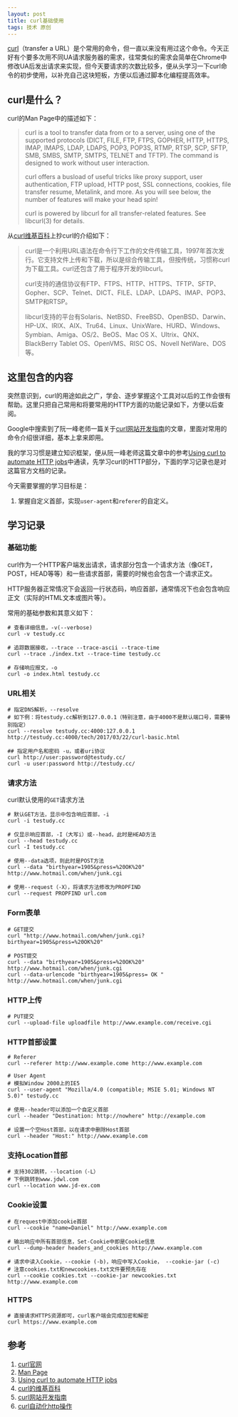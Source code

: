 ```yaml
---
layout: post
title: curl基础使用
tags: 技术 原创
---
```


[curl](https://curl.haxx.se/)（transfer a URL）是个常用的命令，但一直以来没有用过这个命令。今天正好有个要多次用不同UA请求服务器的需求，往常类似的需求会简单在Chrome中修改UA后发出请求来实现，但今天要请求的次数比较多，便从头学习一下curl命令的初步使用，以补充自己这块短板，方便以后通过脚本化编程提高效率。

## curl是什么？

curl的Man Page中的描述如下：

> curl is a tool to transfer data from or to a server, using one of the supported protocols (DICT, FILE, FTP, FTPS, GOPHER, HTTP, HTTPS, IMAP, IMAPS, LDAP, LDAPS, POP3, POP3S, RTMP, RTSP, SCP, SFTP, SMB, SMBS, SMTP, SMTPS, TELNET and TFTP). The command is designed to work without user interaction.
>
> curl offers a busload of useful tricks like proxy support, user authentication, FTP upload, HTTP post, SSL connections, cookies, file transfer resume, Metalink, and more. As you will see below, the number of features will make your head spin!
>
> curl is powered by libcurl for all transfer-related features. See libcurl(3) for details.

从[curl维基百科](https://zh.wikipedia.org/wiki/CURL)上抄curl的介绍如下：

> curl是一个利用URL语法在命令行下工作的文件传输工具，1997年首次发行。它支持文件上传和下载，所以是综合传输工具，但按传统，习惯称curl为下载工具。curl还包含了用于程序开发的libcurl。
>
> curl支持的通信协议有FTP、FTPS、HTTP、HTTPS、TFTP、SFTP、Gopher、SCP、Telnet、DICT、FILE、LDAP、LDAPS、IMAP、POP3、SMTP和RTSP。
>
> libcurl支持的平台有Solaris、NetBSD、FreeBSD、OpenBSD、Darwin、HP-UX、IRIX、AIX、Tru64、Linux、UnixWare、HURD、Windows、Symbian、Amiga、OS/2、BeOS、Mac OS X、Ultrix、QNX、BlackBerry Tablet OS、OpenVMS、RISC OS、Novell NetWare、DOS等。

## 这里包含的内容

突然意识到，curl的用途如此之广，学会、逐步掌握这个工具对以后的工作会很有帮助。这里只把自己常用和将要常用的HTTP方面的功能记录如下，方便以后查阅。

Google中搜索到了阮一峰老师一篇关于[curl网站开发指南](http://www.ruanyifeng.com/blog/2011/09/curl.html)的文章，里面对常用的命令介绍很详细，基本上拿来即用。

我的学习习惯是建立知识框架，便从阮一峰老师这篇文章中的参考[Using curl to automate HTTP jobs](https://curl.haxx.se/docs/httpscripting.html)中通读，先学习curl的HTTP部分，下面的学习记录也是对这篇官方文档的记录。

今天需要掌握的学习目标是：

1. 掌握自定义首部，实现`user-agent`和`referer`的自定义。

## 学习记录

### 基础功能

curl作为一个HTTP客户端发出请求，请求部分包含一个请求方法（像GET，POST，HEAD等等）和一些请求首部，需要的时候也会包含一个请求正文。

HTTP服务器正常情况下会返回一行状态码，响应首部，通常情况下也会包含响应正文（实际的HTML文本或图片等）。

常用的基础参数和其意义如下：

```shell
# 查看详细信息，-v(--verbose)
curl -v testudy.cc

# 追踪数据接收，--trace --trace-ascii --trace-time
curl --trace ./index.txt --trace-time testudy.cc

# 存储响应报文，-o
curl -o index.html testudy.cc
```

### URL相关

```shell
# 指定DNS解析，--resolve
# 如下例：将testudy.cc解析到127.0.0.1（特别注意，由于4000不是默认端口号，需要特别指定）
curl --resolve testudy.cc:4000:127.0.0.1 http://testudy.cc:4000/tech/2017/03/22/curl-basic.html

## 指定用户名和密码 -u，或者uri协议
curl http://user:password@testudy.cc/
curl -u user:password http://testudy.cc/
```

### 请求方法

curl默认使用的`GET`请求方法

```shell
# 默认GET方法，显示中包含响应首部，-i
curl -i testudy.cc

# 仅显示响应首部，-I（大写i）或--head，此时是HEAD方法
curl --head testudy.cc
curl -I testudy.cc

# 使用--data选项，则此时是POST方法
curl --data "birthyear=1905&press=%20OK%20" http://www.hotmail.com/when/junk.cgi

# 使用--request（-X），将请求方法修改为PROPFIND
curl --request PROPFIND url.com
```

### Form表单

```shell
# GET提交
curl "http://www.hotmail.com/when/junk.cgi?birthyear=1905&press=%20OK%20"

# POST提交
curl --data "birthyear=1905&press=%20OK%20" http://www.hotmail.com/when/junk.cgi
curl --data-urlencode "birthyear=1905&press= OK " http://www.hotmail.com/when/junk.cgi
```

### HTTP上传

```shell
# PUT提交
curl --upload-file uploadfile http://www.example.com/receive.cgi
```

### HTTP首部设置

```shell
# Referer 
curl --referer http://www.example.come http://www.example.com

# User Agent
# 模拟Window 2000上的IE5 
curl --user-agent "Mozilla/4.0 (compatible; MSIE 5.01; Windows NT 5.0)" testudy.cc

# 使用--header可以添加一个自定义首部
curl --header "Destination: http://nowhere" http://example.com

# 设置一个空Host首部，以在请求中删除Host首部
curl --header "Host:" http://www.example.com
```

### 支持Location首部

```shell
# 支持302跳转，--location（-L）
# 下例跳转到www.jdwl.com
curl --location www.jd-ex.com
```

### Cookie设置
```shell
# 在request中添加cookie首部
curl --cookie "name=Daniel" http://www.example.com

# 输出响应中所有首部信息，Set-Cookie中即是Cookie信息
curl --dump-header headers_and_cookies http://www.example.com

# 请求中读入Cookie，--cookie (-b)，响应中写入Cookie， --cookie-jar (-c) 
# 注意cookies.txt和newcookies.txt文件要预先存在
curl --cookie cookies.txt --cookie-jar newcookies.txt  http://www.example.com
```

### HTTPS
```
# 直接请求HTTPS资源即可，curl客户端会完成加密和解密
curl https://www.example.com
```


## 参考
1. [curl官网](https://curl.haxx.se/)
2. [Man Page](https://curl.haxx.se/docs/manpage.html)
3. [Using curl to automate HTTP jobs](https://curl.haxx.se/docs/httpscripting.html)
4. [curl的维基百科](https://zh.wikipedia.org/wiki/CURL)
5. [curl网站开发指南](http://www.ruanyifeng.com/blog/2011/09/curl.html)
6. [curl自动化http操作](http://cizixs.com/2014/05/14/curl-automate-http)
